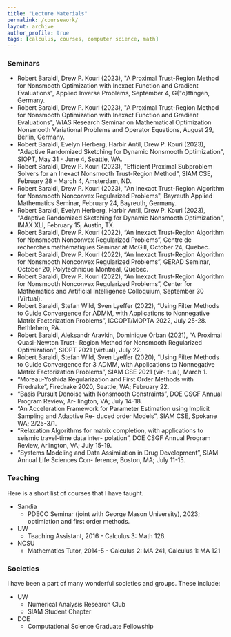 ```yaml
---
title: "Lecture Materials"
permalink: /coursework/
layout: archive
author_profile: true
tags: [calculus, courses, computer science, math]
---
```






<!-- ### Ordered -- Unordered -- Ordered -->


<!-- ### Ordered -- Unordered -- Unordered -->

<!-- 1. ordered item
2. ordered item
  * **unordered**
  * **unordered**
    * unordered item
    * unordered item
3. ordered item
4. ordered item -->

### Seminars

* Robert Baraldi, Drew P. Kouri (2023),  "A Proximal Trust-Region Method for Nonsmooth Optimization with Inexact Function and Gradient Evaluations", Applied Inverse Problems, September 4, G{\"o}ttingen, Germany.
* Robert Baraldi, Drew P. Kouri (2023),  "A Proximal Trust-Region Method for Nonsmooth Optimization with Inexact Function and Gradient Evaluations", WIAS Research Seminar on Mathematical Optimization
Nonsmooth Variational Problems and Operator Equations, August 29, Berlin, Germany.
* Robert Baraldi, Evelyn Herberg, Harbir Antil, Drew P. Kouri (2023), "Adaptive Randomized Sketching for Dynamic Nonsmooth Optimization", SIOPT, May 31 - June 4, Seattle, WA.
* Robert Baraldi, Drew P. Kouri (2023), "Efficient Proximal Subproblem Solvers for an Inexact Nonsmooth Trust-Region Method", SIAM CSE, February 28 - March 4, Amsterdam, ND.
* Robert Baraldi, Drew P. Kouri (2023),  "An Inexact Trust-Region Algorithm for Nonsmooth Nonconvex Regularized Problems", Bayreuth Applied Mathematics Seminar, February 24, Bayreuth, Germany.
* Robert Baraldi, Evelyn Herberg, Harbir Antil, Drew P. Kouri (2023), "Adaptive Randomized Sketching for Dynamic Nonsmooth Optimization", IMAX XLI, February 15, Austin, TX.
* Robert Baraldi, Drew P. Kouri (2022), “An Inexact Trust-Region Algorithm for Nonsmooth Nonconvex Regularized Problems”, Centre de recherches mathématiques Seminar at McGill, October 24, Quebec.
* Robert Baraldi, Drew P. Kouri (2022), “An Inexact Trust-Region Algorithm for Nonsmooth Nonconvex Regularized Problems”, GERAD Seminar, October 20, Polytechnique Montréal, Quebec.
* Robert Baraldi, Drew P. Kouri (2022), “An Inexact Trust-Region Algorithm for Nonsmooth Nonconvex Regularized Problems”, Center for Mathematics and Artificial Intelligence Colloquium, September 30 (Virtual).
* Robert Baraldi, Stefan Wild, Sven Lyeffer (2022), “Using Filter Methods to Guide Convergence for ADMM, with Applications to Nonnegative Matrix Factorization Problems”, ICCOPT/MOPTA 2022, July 25-28. Bethlehem, PA.
* Robert Baraldi, Aleksandr Aravkin, Dominique Orban (2021), “A Proximal Quasi-Newton Trust- Region Method for Nonsmooth Regularized Optimization”, SIOPT 2021 (virtual), July 22.
* Robert Baraldi, Stefan Wild, Sven Lyeffer (2020), “Using Filter Methods to Guide Convergence for 3
ADMM, with Applications to Nonnegative Matrix Factorization Problems”, SIAM CSE 2021 (vir-
tual), March 1.
* “Moreau-Yoshida Regularization and First Order Methods with Firedrake”, Firedrake 2020, Seattle,
WA; February 22.
* “Basis Pursuit Denoise with Nonsmooth Constraints”, DOE CSGF Annual Program Review, Ar-
lington, VA; July 14-18.
* “An Acceleration Framework for Parameter Estimation using Implicit Sampling and Adaptive Re-
duced order Models”, SIAM CSE, Spokane WA; 2/25-3/1.
* “Relaxation Algorithms for matrix completion, with applications to seismic travel-time data inter-
polation”, DOE CSGF Annual Program Review, Arlington, VA; July 15-19.
* “Systems Modeling and Data Assimilation in Drug Development”, SIAM Annual Life Sciences Con-
ference, Boston, MA; July 11-15.

### Teaching
Here is a short list of courses that I have taught.
* Sandia
  * PDECO Seminar (joint with George Mason University), 2023; optimiation and first order methods.
* UW
	* Teaching Assistant, 2016 - Calculus 3: Math 126.
* NCSU
	* Mathematics Tutor, 2014-5 - Calculus 2: MA 241, Calculus 1: MA 121

### Societies
I have been a part of many wonderful societies and groups. These include:
* UW
  * Numerical Analysis Research Club
  * SIAM Student Chapter
* DOE
  * Computational Science Graduate Fellowship


<!-- ### Relevant Coursework
* University of Washington
	* CSE 521 - Algorithms
	* CSE 546 - Machine Learning
	* AMATH 515/6 - Fundamentals and Numerical Optimization
	* AMATH 568/9 - Advanced Methods for Ordinary/Partial Differential Equations
	* AMATH 584 - Linear Algebra
	* AMATH 585/6 - Numerical Solutions for ODEs/PDEs
	* ESS 511/2 - Seismology and Geophysical Continuum Mechanics
	* ESS 564 - Theoretical Seismology
	* AMATH 583 - High Performance Scientific Computing
* North Carolina State University
	* MA 540 - Uncertainty Quantification for Physical and Biological Models
	* MA 573/4 - Mathematical Modeling for Physical and Biological Processes 1/2
	* MA 580 - Numerical Analysis -->
